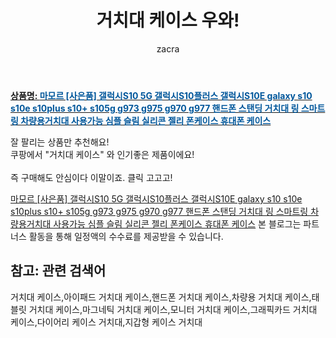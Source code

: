 ﻿---
layout: post
title:  "거치대 케이스 우와!"
author: zacra
categories: [ 아이템 ]
tags: [거치대 케이스,아이패드 거치대 케이스,핸드폰 거치대 케이스,차량용 거치대 케이스,태블릿 거치대 케이스,마그네틱 거치대 케이스,모니터 거치대 케이스,그래픽카드 거치대 케이스,다이어리 케이스 거치대,지갑형 케이스 거치대]
image: https://static.coupangcdn.com/image/vendor_inventory/b681/f60ad2a15b92286cbdb18ef03fd59b9172fe768ab0a8c1a1b410bab080c7.jpg 
description: "쿠팡에서 거치대 케이스 관련 상품으로 가장 잘팔리는 제품 중 하나라는 사실!!."
rating: 4.5
---

<a href="https://link.coupang.com/re/AFFSDP?lptag=AF8407795&pageKey=1594171737&itemId=2723554401&vendorItemId=70713753875&traceid=V0-153-9ee62385f88a0f0d"><b>상품명: <font color='#01579B'>마모르 [사은품] 갤럭시S10 5G 갤럭시S10플러스 갤럭시S10E galaxy s10 s10e s10plus s10+ s105g g973 g975 g970 g977 핸드폰 스탠딩 거치대 링 스마트링 차량용거치대 사용가능 심플 슬림 실리콘 젤리 폰케이스 휴대폰 케이스</font></b></a>

잘 팔리는 상품만 추천해요!<br/>
쿠팡에서 "거치대 케이스" 와 인기좋은 제품이에요!<br/><br/>
즉 구매해도 안심이다 이말이죠. 클릭 고고고! <br/>



<a href="https://link.coupang.com/re/AFFSDP?lptag=AF8407795&pageKey=1594171737&itemId=2723554401&vendorItemId=70713753875&traceid=V0-153-9ee62385f88a0f0d">마모르 [사은품] 갤럭시S10 5G 갤럭시S10플러스 갤럭시S10E galaxy s10 s10e s10plus s10+ s105g g973 g975 g970 g977 핸드폰 스탠딩 거치대 링 스마트링 차량용거치대 사용가능 심플 슬림 실리콘 젤리 폰케이스 휴대폰 케이스</a>
본 블로그는 파트너스 활동을 통해 일정액의 수수료를 제공받을 수 있습니다.

## 참고: 관련 검색어    
거치대 케이스,아이패드 거치대 케이스,핸드폰 거치대 케이스,차량용 거치대 케이스,태블릿 거치대 케이스,마그네틱 거치대 케이스,모니터 거치대 케이스,그래픽카드 거치대 케이스,다이어리 케이스 거치대,지갑형 케이스 거치대